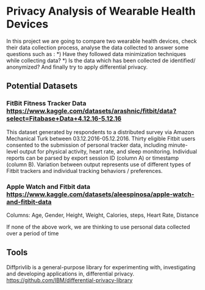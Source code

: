 # Privacy Analysis of Wearable Health Devices

In this project we are going to compare two wearable health devices, check their data collection process, analyse the data collected to answer some questions such as :
*) Have they followed data minimization techniques while collecting data?
*) Is the data which has been collected de identified/ anonymized?
 And finally try to apply differential privacy.

## Potential Datasets 

### FitBit Fitness Tracker Data https://www.kaggle.com/datasets/arashnic/fitbit/data?select=Fitabase+Data+4.12.16-5.12.16 
This dataset generated by respondents to a distributed survey via Amazon Mechanical Turk between 03.12.2016-05.12.2016. Thirty eligible Fitbit users consented to the submission of personal tracker data, including minute-level output for physical activity, heart rate, and sleep monitoring. Individual reports can be parsed by export session ID (column A) or timestamp (column B). Variation between output represents use of different types of Fitbit trackers and individual tracking behaviors / preferences.
### Apple Watch and Fitbit data https://www.kaggle.com/datasets/aleespinosa/apple-watch-and-fitbit-data 
Columns: Age, Gender, Height, Weight, Calories, steps, Heart Rate, Distance

If none of the above work, we are thinking to use personal data collected over a period of time

## Tools    
Diffprivlib is a general-purpose library for experimenting with, investigating and developing applications in, differential privacy.
https://github.com/IBM/differential-privacy-library 




